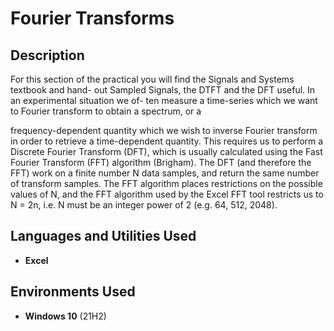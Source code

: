 <h1>Fourier Transforms</h1>

<h2>Description</h2>
For this section of the practical you will find the Signals and Systems textbook and hand-
out Sampled Signals, the DTFT and the DFT useful. In an experimental situation we of-
ten measure a time-series which we want to Fourier transform to obtain a spectrum, or a

frequency-dependent quantity which we wish to inverse Fourier transform in order to retrieve
a time-dependent quantity. This requires us to perform a Discrete Fourier Transform (DFT),
which is usually calculated using the Fast Fourier Transform (FFT) algorithm (Brigham). The
DFT (and therefore the FFT) work on a finite number N data samples, and return the same
number of transform samples. The FFT algorithm places restrictions on the possible values of
N, and the FFT algorithm used by the Excel FFT tool restricts us to N = 2n, i.e. N must be
an integer power of 2 (e.g. 64, 512, 2048).<br />


<h2>Languages and Utilities Used</h2>

- <b>Excel</b>

<h2>Environments Used </h2>

- <b>Windows 10</b> (21H2)
